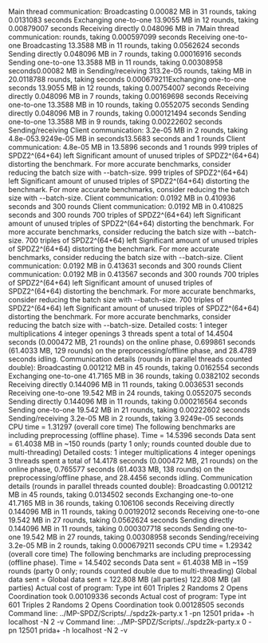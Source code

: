Main thread communication:
Broadcasting 0.00082 MB in 31 rounds, taking 0.0131083 seconds
Exchanging one-to-one 13.9055 MB in 12 rounds, taking 0.00879007 seconds
Receiving directly 0.048096 MB in 7Main thread communication: rounds, taking 
0.000597099 seconds
Receiving one-to-one Broadcasting 13.3588 MB in 11 rounds, taking 0.0562624 seconds
Sending directly 0.048096 MB in 7 rounds, taking 0.00016916 seconds
Sending one-to-one 13.3588 MB in 11 rounds, taking 0.00308958 seconds0.00082
 MB in Sending/receiving 313.2e-05 rounds, taking  MB in 20.0118788 rounds, taking  seconds
0.000679211Exchanging one-to-one seconds 
13.9055 MB in 12 rounds, taking 0.00754007 seconds
Receiving directly 0.048096 MB in 7 rounds, taking 0.00169698 seconds
Receiving one-to-one 13.3588 MB in 10 rounds, taking 0.0552075 seconds
Sending directly 0.048096 MB in 7 rounds, taking 0.000121494 seconds
Sending one-to-one 13.3588 MB in 9 rounds, taking 0.00222602 seconds
Sending/receiving Client communication: 3.2e-05 MB in 2 rounds, taking 4.8e-053.9249e-05 MB in  seconds13.5683
 seconds and 1 rounds 
Client communication: 4.8e-05 MB in 13.5896 seconds and 1 rounds 
        999 triples of SPDZ2^(64+64) left
Significant amount of unused triples of SPDZ2^(64+64) distorting the benchmark. For more accurate benchmarks, consider reducing the batch size with --batch-size.
        999 triples of SPDZ2^(64+64) left
Significant amount of unused triples of SPDZ2^(64+64) distorting the benchmark. For more accurate benchmarks, consider reducing the batch size with --batch-size.
Client communication: 0.0192 MB in 0.410936 seconds and 300 rounds 
Client communication: 0.0192 MB in 0.410825 seconds and 300 rounds 
        700 triples of SPDZ2^(64+64) left
Significant amount of unused triples of SPDZ2^(64+64) distorting the benchmark. For more accurate benchmarks, consider reducing the batch size with --batch-size.
        700 triples of SPDZ2^(64+64) left
Significant amount of unused triples of SPDZ2^(64+64) distorting the benchmark. For more accurate benchmarks, consider reducing the batch size with --batch-size.
Client communication: 0.0192 MB in 0.413631 seconds and 300 rounds 
Client communication: 0.0192 MB in 0.413567 seconds and 300 rounds 
        700 triples of SPDZ2^(64+64) left
Significant amount of unused triples of SPDZ2^(64+64) distorting the benchmark. For more accurate benchmarks, consider reducing the batch size with --batch-size.
        700 triples of SPDZ2^(64+64) left
Significant amount of unused triples of SPDZ2^(64+64) distorting the benchmark. For more accurate benchmarks, consider reducing the batch size with --batch-size.
Detailed costs:
             1 integer multiplications
             4 integer openings
3 threads spent a total of 14.4504 seconds (0.000472 MB, 21 rounds) on the online phase, 0.699861 seconds (61.4033 MB, 129 rounds) on the preprocessing/offline phase, and 28.4789 seconds idling.
Communication details (rounds in parallel threads counted double):
Broadcasting 0.001212 MB in 45 rounds, taking 0.0162554 seconds
Exchanging one-to-one 41.7165 MB in 36 rounds, taking 0.0382102 seconds
Receiving directly 0.144096 MB in 11 rounds, taking 0.0036531 seconds
Receiving one-to-one 19.542 MB in 24 rounds, taking 0.0552075 seconds
Sending directly 0.144096 MB in 11 rounds, taking 0.000216564 seconds
Sending one-to-one 19.542 MB in 21 rounds, taking 0.00222602 seconds
Sending/receiving 3.2e-05 MB in 2 rounds, taking 3.9249e-05 seconds
CPU time = 1.31297 (overall core time)
The following benchmarks are including preprocessing (offline phase).
Time = 14.5396 seconds 
Data sent = 61.4038 MB in ~150 rounds (party 1 only; rounds counted double due to multi-threading)
Detailed costs:
             1 integer multiplications
             4 integer openings
3 threads spent a total of 14.4178 seconds (0.000472 MB, 21 rounds) on the online phase, 0.765577 seconds (61.4033 MB, 138 rounds) on the preprocessing/offline phase, and 28.4456 seconds idling.
Communication details (rounds in parallel threads counted double):
Broadcasting 0.001212 MB in 45 rounds, taking 0.0134502 seconds
Exchanging one-to-one 41.7165 MB in 36 rounds, taking 0.106106 seconds
Receiving directly 0.144096 MB in 11 rounds, taking 0.00192012 seconds
Receiving one-to-one 19.542 MB in 27 rounds, taking 0.0562624 seconds
Sending directly 0.144096 MB in 11 rounds, taking 0.000307718 seconds
Sending one-to-one 19.542 MB in 27 rounds, taking 0.00308958 seconds
Sending/receiving 3.2e-05 MB in 2 rounds, taking 0.000679211 seconds
CPU time = 1.29342 (overall core time)
The following benchmarks are including preprocessing (offline phase).
Time = 14.5402 seconds 
Data sent = 61.4038 MB in ~159 rounds (party 0 only; rounds counted double due to multi-threading)
Global data sent = Global data sent = 122.808 MB (all parties)
122.808 MB (all parties)
Actual cost of program:
  Type int
           601        Triples
             2        Randoms
             2          Opens
Coordination took 0.00109336 seconds
Actual cost of program:
  Type int
           601        Triples
             2        Randoms
             2          Opens
Coordination took 0.00128505 seconds
Command line: ../MP-SPDZ/Scripts/../spdz2k-party.x 1 -pn 12501 prida+ -h localhost -N 2 -v
Command line: ../MP-SPDZ/Scripts/../spdz2k-party.x 0 -pn 12501 prida+ -h localhost -N 2 -v